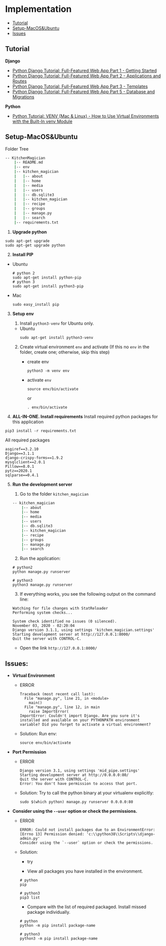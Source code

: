 # **Implementation**
-   [Tutorial](#Tutorial)
-   [Setup-MacOS&Ubuntu](#Setup-MacOS&Ubuntu)
-   [Issues](#Issues)

## Tutorial

**Django**
- [Python Django Tutorial: Full-Featured Web App Part 1 - Getting Started](https://www.youtube.com/watch?v=UmljXZIypDc&list=PL-osiE80TeTtoQCKZ03TU5fNfx2UY6U4p)
- [Python Django Tutorial: Full-Featured Web App Part 2 - Applications and Routes](https://www.youtube.com/watch?v=a48xeeo5Vnk&list=PL-osiE80TeTtoQCKZ03TU5fNfx2UY6U4p&index=2)
- [Python Django Tutorial: Full-Featured Web App Part 3 - Templates](https://www.youtube.com/watch?v=qDwdMDQ8oX4&list=PL-osiE80TeTtoQCKZ03TU5fNfx2UY6U4p&index=3)
- [Python Django Tutorial: Full-Featured Web App Part 5 - Database and Migrations](https://www.youtube.com/watch?v=aHC3uTkT9r8&list=PLoOI5nqM9nMkx6LK81fcAcO9CUkZN5v52&index=13&t=1932s)

**Python**
- [Python Tutorial: VENV (Mac & Linux) - How to Use Virtual Environments with the Built-In venv Module](https://www.youtube.com/watch?v=Kg1Yvry_Ydk)




## Setup-MacOS&Ubuntu



Folder Tree
```bash
-- KitchenMagician
    |-- README.md
    |-- env
    |-- kitchen_magician
    |   |-- about
    |   |-- home 
    |   |-- media
    |   |-- users
    |   |-- db.sqlite3       
    |   |-- kitchen_magician 
    |   |-- recipe
    |   |-- groups           
    |   |-- manage.py        
    |   |-- search
    |-- requirements.txt
```


1. **Upgrade python**

```shell
sudo apt-get upgrade
sudo apt-get upgrade python
```

2. **Install PIP**


-  Ubuntu

    ```shell
    # python 2
    sudo apt-get install python-pip
    # python 3
    sudo apt-get install python3-pip
    ```

- Mac
    ```shell
    sudo easy_install pip
    ```



3. **Setup env**

    1. Install `python3-venv` for Ubuntu only.
    - Ubuntu
        ```shell
        sudo apt-get install python3-venv
        ```

    2. Create virtual environment `env` and activate (If this no `env` in the folder, create one; otherwise, skip this step)

        - create env 

            ```shell
            python3 -m venv env
            ```

        - activate `env`

            ```shell
            source env/bin/activate
            ```

            or

            ```shell
            . env/bin/activate
            ```

4. **ALL-IN-ONE. Install requirements**
Install required python packages for this application

```shell
pip3 install -r requirements.txt
```
All required packages
```
asgiref==3.2.10
Django==3.1.1
django-crispy-forms==1.9.2
mysqlclient==2.0.1
Pillow==8.0.1
pytz==2020.1
sqlparse==0.4.1
```


5. **Run the development server**
    1. Go to the folder `kitchen_magician`

    ```bash
    -- kitchen_magician
        |-- about
        |-- home 
        |-- media
        |-- users
        |-- db.sqlite3       
        |-- kitchen_magician 
        |-- recipe
        |-- groups           
        |-- manage.py        
        |-- search
    ```

    2. Run the application:
    ```shell
    # python2
    python manage.py runserver

    # python3 
    python3 manage.py runserver
    ```

    3. If everything works, you see the following output on the command line:

    ``` 
    Watching for file changes with StatReloader
    Performing system checks...

    System check identified no issues (0 silenced).
    November 03, 2020 - 02:20:04
    Django version 3.1.1, using settings 'kitchen_magician.settings'
    Starting development server at http://127.0.0.1:8000/
    Quit the server with CONTROL-C.
    ```
    - Open the link `http://127.0.0.1:8000/`



## Issues:

-   **Virtual Environment**

    -   ERROR

        ```
        Traceback (most recent call last):
          File "manage.py", line 21, in <module>
            main()
          File "manage.py", line 12, in main
            raise ImportError(
        ImportError: Couldn't import Django. Are you sure it's installed and available on your PYTHONPATH environment variable? Did you forget to activate a virtual environment?
        ```

    -   Solution:
        Run env:

        ```
        source env/bin/activate
        ```

-   **Port Permission**

    -   ERROR

        ```
        Django version 3.1, using settings 'mid_pipe.settings'
        Starting development server at http://0.0.0.0:80/
        Quit the server with CONTROL-C.
        Error: You don't have permission to access that port.
        ```

    -   Solution: Try to call the python binary at your virtualenv explicitly:

        ```
        sudo $(which python) manage.py runserver 0.0.0.0:80
        ```

-   **Consider using the `--user` option or check the permissions.**    
    - ERROR
        ```
        ERROR: Could not install packages due to an EnvironmentError: [Errno 13] Permission denied: 'c:\\python38\\Scripts\\django-admin.py'
        Consider using the `--user` option or check the permissions.
        ```

    - Solution: 
        - try 

        - View all packages you have installed in the environment.
        ```
        # python
        pip

        # python3
        pip3 list
        ```
        
        - Compare with the list of required packaged. Install missed package individually. 
        ```
        # python
        python -m pip install package-name

        # python3 
        python3 -m pip install package-name
        ```